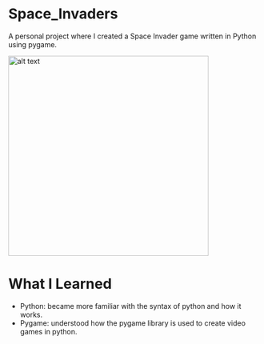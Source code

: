 # Space_Invaders
A personal project where I created a Space Invader game written in Python using pygame.
     
<img src="https://user-images.githubusercontent.com/44016398/110579387-b501ab00-8134-11eb-8893-b9e699291d03.JPG" alt="alt text" height="400">

# What I Learned  
* Python: became more familiar with the syntax of python and how it works.     
* Pygame: understood how the pygame library is used to create video games in python.

